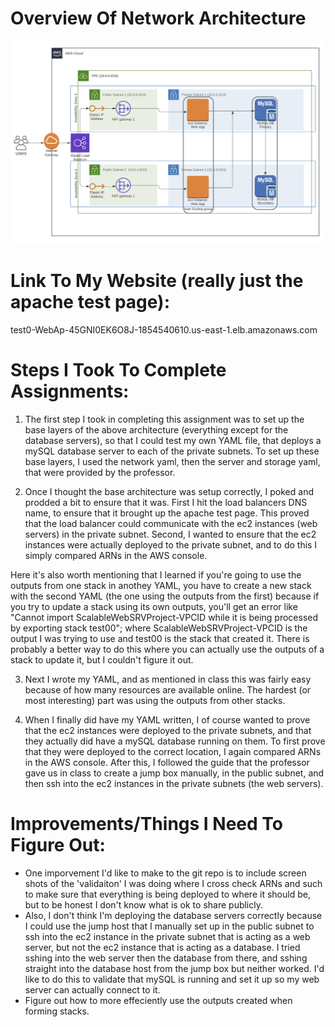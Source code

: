 # Overview Of Network Architecture
![alt text](https://github.com/Hunter-Long112/cc22-assign2/blob/main/cc22_assign2_diagram_1.png?raw=true)

# Link To My Website (really just the apache test page): 
test0-WebAp-45GNI0EK6O8J-1854540610.us-east-1.elb.amazonaws.com

# Steps I Took To Complete Assignments:
1. The first step I took in completing this assignment was to set up the base layers of the above architecture (everything except for the 
database servers), so that I could test my own YAML file, that deploys a mySQL database server to each of the private subnets. To set up
these base layers, I used the network yaml, then the server and storage yaml, that were provided by the professor.

2. Once I thought the base architecture was setup correctly, I poked and prodded a bit to ensure that it was. First I hit the load balancers
DNS name, to ensure that it brought up the apache test page. This proved that the load balancer could communicate with the ec2 instances (web servers)
in the private subnet. Second, I wanted to ensure that the ec2 instances were actually deployed to the private subnet, and to do this I simply 
compared ARNs in the AWS console. 

Here it's also worth mentioning that I learned if you're going to use the outputs from one stack in anothey YAML, you have to create a new stack 
with the second YAML (the one using the outputs from the first) because if you try to update a stack using its own outputs, you'll get an error 
like "Cannot import ScalableWebSRVProject-VPCID while it is being processed by exporting stack test00"; where ScalableWebSRVProject-VPCID is the
output I was trying to use and test00 is the stack that created it. There is probably a better way to do this where you can actually use the outputs 
of a stack to update it, but I couldn't figure it out.

3. Next I wrote my YAML, and as mentioned in class this was fairly easy because of how many resources are available online. The hardest (or most interesting) part was using the outputs from other stacks.

4. When I finally did have my YAML written, I of course wanted to prove that the ec2 instances were deployed to the private subnets, and that 
they actually did have a mySQL database running on them. To first prove that they were deployed to the correct location, I again compared ARNs 
in the AWS console. After this, I followed the guide that the professor gave us in class to create a jump box manually, in the public subnet, 
and then ssh into the ec2 instances in the private subnets (the web servers).

# Improvements/Things I Need To Figure Out:
+ One imporvement I'd like to make to the git repo is to include screen shots of the 'validaiton' I was doing where I cross check ARNs and such to make
  sure that everything is being deployed to where it should be, but to be honest I don't know what is ok to share publicly.
+ Also, I don't think I'm deploying the database servers correctly because I could use the jump host that I manually set up in the public subnet to 
  ssh into the ec2 instance in the private subnet that is acting as a web server, but not the ec2 instance that is acting as a database. I tried 
  sshing into the web server then the database from there, and sshing straight into the database host from the jump box but neither worked. I'd like to
  do this to validate that mySQL is running and set it up so my web server can actually connect to it.
+ Figure out how to more effeciently use the outputs created when forming stacks. 
